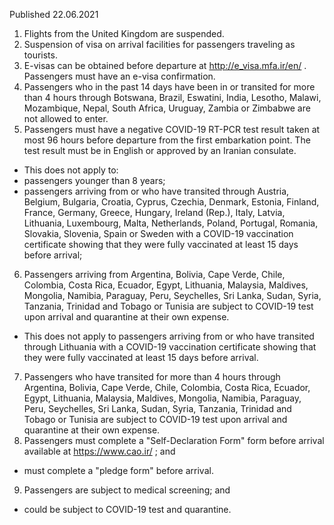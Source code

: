 Published 22.06.2021
1. Flights from the United Kingdom are suspended.
2. Suspension of visa on arrival facilities for passengers traveling as tourists.
3. E-visas can be obtained before departure at <a href="http://e_visa.mfa.ir/en/">http://e_visa.mfa.ir/en/</a> . Passengers must have an e-visa confirmation.
4. Passengers who in the past 14 days have been in or transited for more than 4 hours through Botswana, Brazil, Eswatini, India, Lesotho, Malawi, Mozambique, Nepal, South Africa, Uruguay, Zambia or Zimbabwe are not allowed to enter.
5. Passengers must have a negative COVID-19 RT-PCR test result taken at most 96 hours before departure from the first embarkation point. The test result must be in English or approved by an Iranian consulate.
- This does not apply to:
- passengers younger than 8 years;
- passengers arriving from or who have transited through Austria, Belgium, Bulgaria, Croatia, Cyprus, Czechia, Denmark, Estonia, Finland, France, Germany, Greece, Hungary, Ireland (Rep.), Italy, Latvia, Lithuania, Luxembourg, Malta, Netherlands, Poland, Portugal, Romania, Slovakia, Slovenia, Spain or Sweden with a COVID-19 vaccination certificate showing that they were fully vaccinated at least 15 days before arrival;
6. Passengers arriving from Argentina, Bolivia, Cape Verde, Chile, Colombia, Costa Rica, Ecuador, Egypt, Lithuania, Malaysia, Maldives, Mongolia, Namibia, Paraguay, Peru, Seychelles, Sri Lanka, Sudan, Syria, Tanzania, Trinidad and Tobago or Tunisia are subject to COVID-19 test upon arrival and quarantine at their own expense.
- This does not apply to passengers arriving from or who have transited through Lithuania with a COVID-19 vaccination certificate showing that they were fully vaccinated at least 15 days before arrival.
7. Passengers who have transited for more than 4 hours through Argentina, Bolivia, Cape Verde, Chile, Colombia, Costa Rica, Ecuador, Egypt, Lithuania, Malaysia, Maldives, Mongolia, Namibia, Paraguay, Peru, Seychelles, Sri Lanka, Sudan, Syria, Tanzania, Trinidad and Tobago or Tunisia are subject to COVID-19 test upon arrival and quarantine at their own expense.
8. Passengers must complete a "Self-Declaration Form" form before arrival available at <a href="https://www.cao.ir/">https://www.cao.ir/</a> ; and
- must complete a "pledge form" before arrival.
9. Passengers are subject to medical screening; and
- could be subject to COVID-19 test and quarantine.

